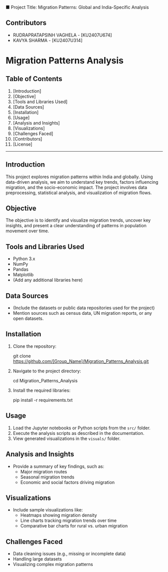 ■ Project Title: Migration Patterns: Global and India-Specific Analysis

## Contributors
- RUDRAPRATAPSINH VAGHELA - [KU2407U674]
- KAVYA SHARMA            - [KU2407U314]



# Migration Patterns Analysis

## Table of Contents
1. [Introduction]
2. [Objective]
3. [Tools and Libraries Used]
4. [Data Sources]
5. [Installation]
6. [Usage]
7. [Analysis and Insights]
8. [Visualizations]
9. [Challenges Faced]
10. [Contributors]
11. [License]

---

## Introduction
This project explores migration patterns within India and globally. Using data-driven analysis, we aim to understand key trends, factors influencing migration, and the socio-economic impact. The project involves data preprocessing, statistical analysis, and visualization of migration flows.

## Objective
The objective is to identify and visualize migration trends, uncover key insights, and present a clear understanding of patterns in population movement over time.

## Tools and Libraries Used
- Python 3.x
- NumPy
- Pandas
- Matplotlib
- (Add any additional libraries here)

## Data Sources
- (Include the datasets or public data repositories used for the project)
- Mention sources such as census data, UN migration reports, or any open datasets.

## Installation
1. Clone the repository:

   git clone https://github.com/[Group_Name]/Migration_Patterns_Analysis.git

2. Navigate to the project directory:

   cd Migration_Patterns_Analysis

3. Install the required libraries:

   pip install -r requirements.txt


## Usage
1. Load the Jupyter notebooks or Python scripts from the `src/` folder.
2. Execute the analysis scripts as described in the documentation.
3. View generated visualizations in the `visuals/` folder.

## Analysis and Insights
- Provide a summary of key findings, such as:
  - Major migration routes
  - Seasonal migration trends
  - Economic and social factors driving migration

## Visualizations
- Include sample visualizations like:
  - Heatmaps showing migration density
  - Line charts tracking migration trends over time
  - Comparative bar charts for rural vs. urban migration

## Challenges Faced
- Data cleaning issues (e.g., missing or incomplete data)
- Handling large datasets
- Visualizing complex migration patterns


  
